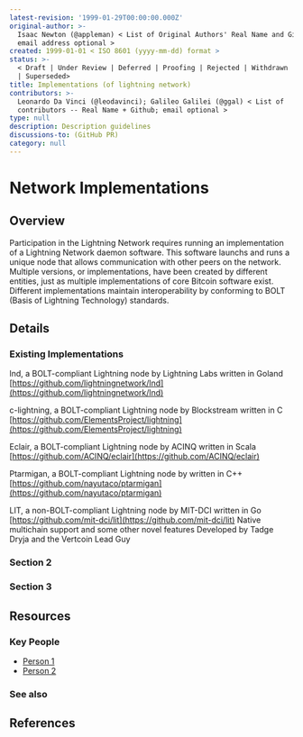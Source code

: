 ```yaml
---
latest-revision: '1999-01-29T00:00:00.000Z'
original-author: >-
  Isaac Newton (@appleman) < List of Original Authors' Real Name and Github;
  email address optional >
created: 1999-01-01 < ISO 8601 (yyyy-mm-dd) format >
status: >-
  < Draft | Under Review | Deferred | Proofing | Rejected | Withdrawn | Accepted
  | Superseded>
title: Implementations (of lightning network)
contributors: >-
  Leonardo Da Vinci (@leodavinci); Galileo Galilei (@ggal) < List of
  contributors -- Real Name + Github; email optional >
type: null
description: Description guidelines
discussions-to: (GitHub PR)
category: null
---
```


# Network Implementations

## Overview

Participation in the Lightning Network requires running an implementation of a Lightning Network daemon software. This software launchs and runs a unique node that allows communication with other peers on the network. Multiple versions, or implementations, have been created by different entities, just as multiple implementations of core Bitcoin software exist. Different implementations maintain interoperability by conforming to BOLT \(Basis of Lightning Technology\) standards.

## Details

### Existing Implementations

lnd, a BOLT-compliant Lightning node by Lightning Labs written in Goland [https://github.com/lightningnetwork/lnd](https://github.com/lightningnetwork/lnd)

c-lightning, a BOLT-compliant Lightning node by Blockstream written in C [https://github.com/ElementsProject/lightning](https://github.com/ElementsProject/lightning)

Eclair, a BOLT-compliant Lightning node by ACINQ written in Scala [https://github.com/ACINQ/eclair](https://github.com/ACINQ/eclair)

Ptarmigan, a BOLT-compliant Lightning node by written in C++ [https://github.com/nayutaco/ptarmigan](https://github.com/nayutaco/ptarmigan)

LIT, a non-BOLT-compliant Lightning node by MIT-DCI written in Go [https://github.com/mit-dci/lit](https://github.com/mit-dci/lit) Native multichain support and some other novel features Developed by Tadge Dryja and the Vertcoin Lead Guy

### Section 2

### Section 3

## Resources

### Key People

* [Person 1](implementations-of-lightning-network.md)
* [Person 2](implementations-of-lightning-network.md)

### See also

## References

